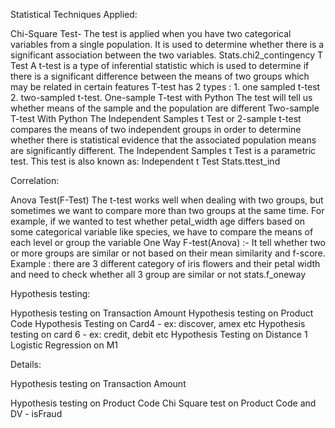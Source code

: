 Statistical Techniques Applied:

Chi-Square Test-
The test is applied when you have two categorical variables from a single population. It is used to determine whether there is a significant association between the two variables.
Stats.chi2_contingency
T Test
A t-test is a type of inferential statistic which is used to determine if there is a significant difference between the means of two groups which may be related in certain features
T-test has 2 types : 1. one sampled t-test 2. two-sampled t-test.
One-sample T-test with Python
The test will tell us whether means of the sample and the population are different
Two-sample T-test With Python
The Independent Samples t Test or 2-sample t-test compares the means of two independent groups in order to determine whether there is statistical evidence that the associated population means are significantly different. 
The Independent Samples t Test is a parametric test. This test is also known as: Independent t Test
Stats.ttest_ind

Correlation:

Anova Test(F-Test)
The t-test works well when dealing with two groups, but sometimes we want to compare more than two groups at the same time.
For example, if we wanted to test whether petal_width age differs based on some categorical variable like species, we have to compare the means of each level or group the variable
One Way F-test(Anova) :-
It tell whether two or more groups are similar or not based on their mean similarity and f-score.
Example : there are 3 different category of iris flowers and their petal width and need to check whether all 3 group are similar or not
stats.f_oneway



Hypothesis testing:

Hypothesis testing on Transaction Amount
Hypothesis testing on Product Code
Hypothesis Testing on Card4 - ex: discover, amex etc
Hypothesis testing on card 6 - ex: credit, debit etc
Hypothesis Testing on Distance 1
Logistic Regression on M1


Details:

Hypothesis testing on Transaction Amount


Hypothesis testing on Product Code
Chi Square test on Product Code and DV - isFraud
